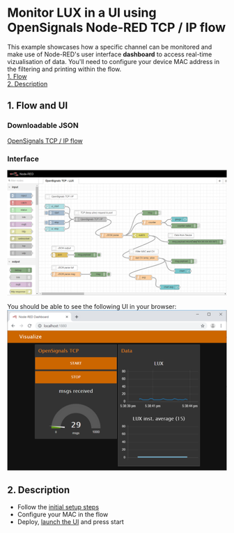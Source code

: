 # Monitor LUX in a UI using OpenSignals Node-RED TCP / IP flow

This example showcases how a specific channel can be monitored and make use of Node-RED's user interface **dashboard** to access real-time vizualisation of data. 
You'll need to configure your device MAC address in the filtering and printing within the flow.  
[1. Flow](#flow)  
[2. Description](#desc)  

##  1. Flow and UI <a name="flow"></a>  
### Downloadable JSON
[OpenSignals TCP / IP flow](/OS_TCP_LUX_ui.json)  

### Interface
![LUX UI FLow](LUX_mon_flow.png "OpenSignals TCP LUX UI Flow")

You should be able to see the following UI in your browser:
![LUX UI FLow](LUX_mon_ui.png "OpenSignals TCP LUX UI")


##  2. Description <a name="desc"></a>  
- Follow the [initial setup steps](https://github.com/malfarasplux/opensignals-nodered/#set)  
- Configure your MAC in the flow  
- Deploy, [launch the UI](http://localhost:1880/ui) and press start   
